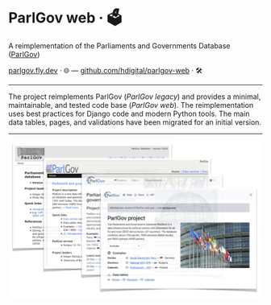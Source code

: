# ParlGov web · 🗳️

A reimplementation of the Parliaments and Governments Database
([ParlGov](https://parlgov.org/))

[parlgov.fly.dev](https://parlgov.fly.dev/) · 🌐
— [github.com/hdigital/parlgov-web](https://github.com/hdigital/parlgov-web) · 🛠️

---

The project reimplements ParlGov (_ParlGov legacy_) and provides a minimal,
maintainable, and tested code base (_ParlGov web_). The reimplementation uses
best practices for Django code and modern Python tools. The main data tables,
pages, and validations have been migrated for an initial version.

---

![ParlGov Web 2007–2024](./assets/parlgov-web.png)
